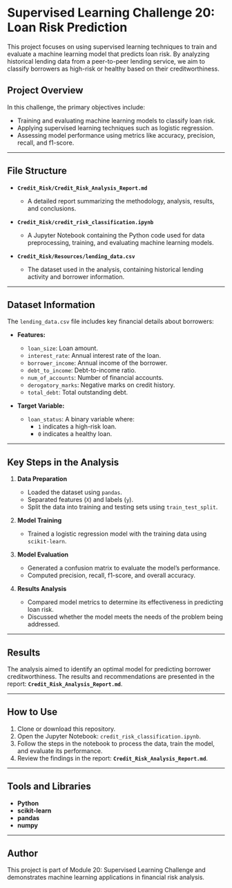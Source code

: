 # Supervised Learning Challenge 20: Loan Risk Prediction  

This project focuses on using supervised learning techniques to train and evaluate a machine learning model that predicts loan risk. By analyzing historical lending data from a peer-to-peer lending service, we aim to classify borrowers as high-risk or healthy based on their creditworthiness.  

## Project Overview  

In this challenge, the primary objectives include:  
- Training and evaluating machine learning models to classify loan risk.  
- Applying supervised learning techniques such as logistic regression.  
- Assessing model performance using metrics like accuracy, precision, recall, and f1-score.  

---

## File Structure  

- **`Credit_Risk/Credit_Risk_Analysis_Report.md`**  
  - A detailed report summarizing the methodology, analysis, results, and conclusions.  

- **`Credit_Risk/credit_risk_classification.ipynb`**  
  - A Jupyter Notebook containing the Python code used for data preprocessing, training, and evaluating machine learning models.  

- **`Credit_Risk/Resources/lending_data.csv`**  
  - The dataset used in the analysis, containing historical lending activity and borrower information.  

---

## Dataset Information  

The `lending_data.csv` file includes key financial details about borrowers:  
- **Features:**  
  - `loan_size`: Loan amount.  
  - `interest_rate`: Annual interest rate of the loan.  
  - `borrower_income`: Annual income of the borrower.  
  - `debt_to_income`: Debt-to-income ratio.  
  - `num_of_accounts`: Number of financial accounts.  
  - `derogatory_marks`: Negative marks on credit history.  
  - `total_debt`: Total outstanding debt.  

- **Target Variable:**  
  - `loan_status`: A binary variable where:  
    - `1` indicates a high-risk loan.  
    - `0` indicates a healthy loan.  

---

## Key Steps in the Analysis  

1. **Data Preparation**  
   - Loaded the dataset using `pandas`.  
   - Separated features (`X`) and labels (`y`).  
   - Split the data into training and testing sets using `train_test_split`.  

2. **Model Training**  
   - Trained a logistic regression model with the training data using `scikit-learn`.  

3. **Model Evaluation**  
   - Generated a confusion matrix to evaluate the model’s performance.  
   - Computed precision, recall, f1-score, and overall accuracy.  

4. **Results Analysis**  
   - Compared model metrics to determine its effectiveness in predicting loan risk.  
   - Discussed whether the model meets the needs of the problem being addressed.  

---

## Results  

The analysis aimed to identify an optimal model for predicting borrower creditworthiness. The results and recommendations are presented in the report: **`Credit_Risk_Analysis_Report.md`**.  

---

## How to Use  

1. Clone or download this repository.  
2. Open the Jupyter Notebook: `credit_risk_classification.ipynb`.  
3. Follow the steps in the notebook to process the data, train the model, and evaluate its performance.  
4. Review the findings in the report: **`Credit_Risk_Analysis_Report.md`**.  

---

## Tools and Libraries  

- **Python**  
- **scikit-learn**  
- **pandas**  
- **numpy**  

---

## Author  

This project is part of Module 20: Supervised Learning Challenge and demonstrates machine learning applications in financial risk analysis.  
